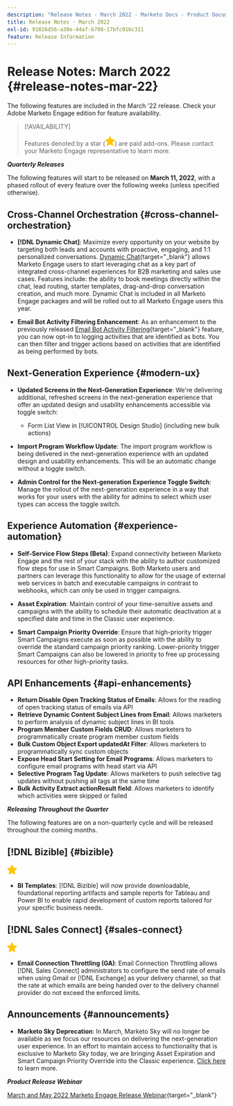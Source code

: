 ```yaml
---
description: "Release Notes - March 2022 - Marketo Docs - Product Documentation"
title: Release Notes - March 2022
exl-id: 91826d56-a38e-44af-b798-17bfc016c311
feature: Release Information
---
```

# Release Notes: March 2022 {#release-notes-mar-22}

The following features are included in the March '22 release. Check your Adobe Marketo Engage edition for feature availability.

>[!AVAILABILITY]
>
>Features denoted by a star (![star](assets/yellow-star.png)) are paid add-ons. Please contact your Marketo Engage representative to learn more.

**_Quarterly Releases_**

The following features will start to be released on **March 11, 2022**, with a phased rollout of every feature over the following weeks (unless specified otherwise).

## Cross-Channel Orchestration {#cross-channel-orchestration}

* **[!DNL Dynamic Chat]**: Maximize every opportunity on your website by targeting both leads and accounts with proactive, engaging, and 1:1 personalized conversations. [Dynamic Chat](/help/marketo/product-docs/demand-generation/dynamic-chat/dynamic-chat-overview.md){target="_blank"} allows Marketo Engage users to start leveraging chat as a key part of integrated cross-channel experiences for B2B marketing and sales use cases. Features include: the ability to book meetings directly within the chat, lead routing, starter templates, drag-and-drop conversation creation, and much more. Dynamic Chat is included in all Marketo Engage packages and will be rolled out to all Marketo Engage users this year.

* **Email Bot Activity Filtering Enhancement**: As an enhancement to the previously released [Email Bot Activity Filtering](/help/marketo/product-docs/administration/email-setup/filtering-email-bot-activity.md){target="_blank"} feature, you can now opt-in to logging activities that are identified as bots. You can then filter and trigger actions based on activities that are identified as being performed by bots.

## Next-Generation Experience {#modern-ux}

* **Updated Screens in the Next-Generation Experience**: We're delivering additional, refreshed screens in the next-generation experience that offer an updated design and usability enhancements accessible via toggle switch:

  * Form List View in [!UICONTROL Design Studio] (including new bulk actions)

* **Import Program Workflow Update**: The import program workflow is being delivered in the next-generation experience with an updated design and usability enhancements. This will be an automatic change without a toggle switch.

* **Admin Control for the Next-generation Experience Toggle Switch**: Manage the rollout of the next-generation experience in a way that works for your users with the ability for admins to select which user types can access the toggle switch.

## Experience Automation {#experience-automation}

* **Self-Service Flow Steps (Beta)**: Expand connectivity between Marketo Engage and the rest of your stack with the ability to author customized flow steps for use in Smart Campaigns. Both Marketo users and partners can leverage this functionality to allow for the usage of external web services in batch and executable campaigns in contrast to webhooks, which can only be used in trigger campaigns.

* **Asset Expiration**: Maintain control of your time-sensitive assets and campaigns with the ability to schedule their automatic deactivation at a specified date and time in the Classic user experience.

* **Smart Campaign Priority Override**: Ensure that high-priority trigger Smart Campaigns execute as soon as possible with the ability to override the standard campaign priority ranking. Lower-priority trigger Smart Campaigns can also be lowered in priority to free up processing resources for other high-priority tasks.

## API Enhancements {#api-enhancements}

* **Return Disable Open Tracking Status of Emails**: Allows for the reading of open tracking status of emails via API
* **Retrieve Dynamic Content Subject Lines from Email**: Allows marketers to perform analysis of dynamic subject lines in BI tools
* **Program Member Custom Fields CRUD**: Allows marketers to programmatically create program member custom fields
* **Bulk Custom Object Export updatedAt Filter**: Allows marketers to programmatically sync custom objects
* **Expose Head Start Setting for Email Programs**: Allows marketers to configure email programs with head start via API
* **Selective Program Tag Update**: Allows marketers to push selective tag updates without pushing all tags at the same time
* **Bulk Activity Extract actionResult field**: Allows marketers to identify which activities were skipped or failed

**_Releasing Throughout the Quarter_**

The following features are on a non-quarterly cycle and will be released throughout the coming months.

## [!DNL Bizible] {#bizible}

![(star)](assets/yellow-star.png)

* **BI Templates**: [!DNL Bizible] will now provide downloadable, foundational reporting artifacts and sample reports for Tableau and Power BI to enable rapid development of custom reports tailored for your specific business needs.

## [!DNL Sales Connect] {#sales-connect}

![(star)](assets/yellow-star.png)

* **Email Connection Throttling (GA)**: Email Connection Throttling allows [!DNL Sales Connect] administrators to configure the send rate of emails when using Gmail or [!DNL Exchange] as your delivery channel, so that the rate at which emails are being handed over to the delivery channel provider do not exceed the enforced limits.

## Announcements {#announcements}

* **Marketo Sky Deprecation**: In March, Marketo Sky will no longer be available as we focus our resources on delivering the next-generation user experience. In an effort to maintain access to functionality that is exclusive to Marketo Sky today, we are bringing Asset Expiration and Smart Campaign Priority Override into the Classic experience. [Click here](https://nation.marketo.com/t5/the-modern-ux/marketo-sky-deprecation-notice/ba-p/320115#M33) to learn more.

**_Product Release Webinar_**

[March and May 2022 Marketo Engage Release Webinar](https://engage.marketo.com/2022_March_May_Release_Webinar_DemandPage.html){target="_blank"}
